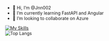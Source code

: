 - 👋 Hi, I’m @Jnn002
- 🌱 I’m currently learning FastAPI and Angular
- 💞️ I’m looking to collaborate on Azure

[![My Skills](https://skillicons.dev/icons?i=python,postgres,fastapi,linux,js,tailwind,sass,angular,react,redis)](https://skillicons.dev)  
![Top Langs](https://github-readme-stats.vercel.app/api/top-langs/?username=Jnn002&layout=compact)



<!---
Jnn002/Jnn002 is a ✨ special ✨ repository because its `README.md` (this file) appears on your GitHub profile.
You can click the Preview link to take a look at your changes.
--->
